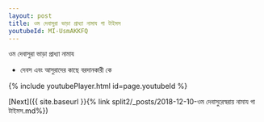 ```yaml
---
layout: post
title: ওম দেবাসুরা ভাড়া প্রাধ্যা নামায গা টাইমস
youtubeId: MI-UsmAKKFQ
---
```

 
 
 ওম দেবাসুরা ভাড়া প্রাধ্যা নামায  
 
 -  দেবস এবং আসুরাদের কাছে বরদানকারী কে 
 
  
 
  
 
 
 
 
 
 


{% include youtubePlayer.html id=page.youtubeId %}
 
[Next]({{ site.baseurl }}{% link  split2/_posts/2018-12-10-ওম দেবাসুরেস্বরায় নামায গা টাইমস.md%})
 
